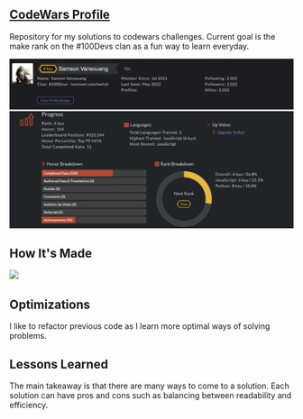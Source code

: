## <a target="_blank" href="https://www.codewars.com/users/Samson%20Vansouang" >CodeWars Profile</a> 
Repository for my solutions to codewars challenges. Current goal is the make rank on the #100Devs clan as a fun way to learn everyday. 

![alt tag](https://github.com/vansouang/code-wars/blob/master/codeWarsProfile.png)
![alt tag](https://github.com/vansouang/code-wars/blob/master/codeWarsProgress.png)

## How It's Made

<img src="https://img.shields.io/static/v1?label=|&message=JAVASCRIPT&color=3c7f5d&style=plastic&logo=javascript"/>

## Optimizations

I like to refactor previous code as I learn more optimal ways of solving problems. 

## Lessons Learned

The main takeaway is that there are many ways to come to a solution. Each solution can have pros and cons such as balancing between readability and efficiency.  